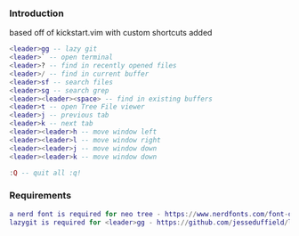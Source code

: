 ### Introduction

based off of kickstart.vim with custom shortcuts added

```lua
<leader>gg -- lazy git
<leader>` -- open terminal
<leader>? -- find in recently opened files
<leader>/ -- find in current buffer
<leader>sf -- search files
<leader>sg -- search grep
<leader><leader><space> -- find in existing buffers
<leader>t -- open Tree File viewer
<leader>j -- previous tab
<leader>k -- next tab
<leader><leader>h -- move window left
<leader><leader>l -- move window right
<leader><leader>j -- move window down
<leader><leader>k -- move window down

:Q -- quit all :q!
```

### Requirements

```lua
a nerd font is required for neo tree - https://www.nerdfonts.com/font-downloads
lazygit is required for <leader>gg - https://github.com/jesseduffield/lazygit
```
